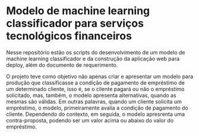 # Modelo de machine learning classificador para serviços tecnológicos financeiros
Nesse repositório estão os scripts do desenvolvimento de um modelo de machine learning classificador e da construção da aplicação web para deploy, além do documento de requerimento.

O projeto teve como objetivo não apenas criar e apresentar um modelo para produção que classificasse a condição de pagamento de empréstimo de um determinado cliente, isso é, se o cliente pagará ou não o empréstimo solicitado, mas, também, o modelo apresenta alternativas, quando as mesmas são válidas. Em outras palavras, quando um cliente solicita um empréstimo, o modelo, primeiramente avalia a condição de pagamento do cliente. Dependendo do contexto, em seguida, o modelo apresrenta uma contra-proposta, podendo ser um valor acima ou abaixo do valor do empréstimo.
